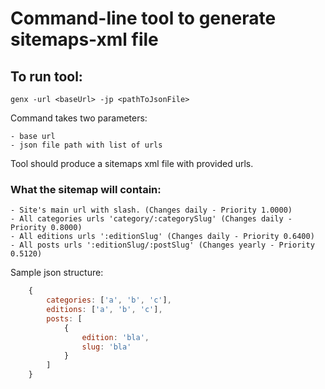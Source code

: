 # Command-line tool to generate sitemaps-xml file


## To run tool:

`genx -url <baseUrl> -jp <pathToJsonFile>`

Command takes two parameters:

    - base url
    - json file path with list of urls
    
Tool should produce a sitemaps xml file with provided urls.

### What the sitemap will contain:

    - Site's main url with slash. (Changes daily - Priority 1.0000)
    - All categories urls 'category/:categorySlug' (Changes daily - Priority 0.8000)
    - All editions urls ':editionSlug' (Changes daily - Priority 0.6400)
    - All posts urls ':editionSlug/:postSlug' (Changes yearly - Priority 0.5120)

Sample json structure:

```javascript
    {
        categories: ['a', 'b', 'c'],
        editions: ['a', 'b', 'c'],
        posts: [
            {
                edition: 'bla', 
                slug: 'bla'
            }
        ]
    }
```